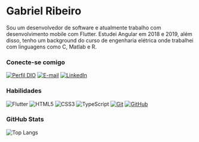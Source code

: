 # Gabriel Ribeiro

Sou um desenvolvedor de software e atualmente trabalho com desenvolvimento mobile com Flutter. Estudei Angular em 2018 e 2019, além disso, tenho um background do curso de engenharia elétrica onde trabalhei com linguagens como C, Matlab e R.

### Conecte-se comigo

[![Perfil DIO](https://img.shields.io/badge/-Meu%20Perfil%20na%20DIO-30A3DC?style=for-the-badge)](https://www.dio.me/users/gabriehlr)
[![E-mail](https://img.shields.io/badge/-Email-000?style=for-the-badge&logo=microsoft-outlook&logoColor=E94D5F)](mailto:gabriehlr@gmail.com)
[![LinkedIn](https://img.shields.io/badge/-LinkedIn-000?style=for-the-badge&logo=linkedin&logoColor=30A3DC)](https://www.linkedin.com/in/ribeiroengenharia/)

### Habilidades

![Flutter](https://img.shields.io/badge/Flutter-000?style=for-the-badge&logo=flutter&logoColor=30A3DC)
![HTML5](https://img.shields.io/badge/HTML-000?style=for-the-badge&logo=html5&logoColor=30A3DC)
![CSS3](https://img.shields.io/badge/CSS3-000?style=for-the-badge&logo=css3&logoColor=E94D5F)
![TypeScript](https://img.shields.io/badge/TypeScript-000?style=for-the-badge&logo=TypeScript&logoColor=30A3DC)
[![Git](https://img.shields.io/badge/Git-000?style=for-the-badge&logo=git&logoColor=E94D5F)](https://git-scm.com/doc)
[![GitHub](https://img.shields.io/badge/GitHub-000?style=for-the-badge&logo=github&logoColor=30A3DC)](https://docs.github.com/)

### GitHub Stats

![Top Langs](https://github-readme-stats-git-masterrstaa-rickstaa.vercel.app/api/top-langs/?username=ribeiro-gabriel&layout=compact&bg_color=000&border_color=30A3DC&title_color=E94D5F&text_color=FFF)
